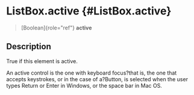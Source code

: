 ListBox.active {#ListBox.active}
==============

> [Boolean]{role="ref"} **active**

Description
-----------

True if this element is active.

An active control is the one with keyboard focus?that is, the one that
accepts keystrokes, or in the case of a?Button, is selected when the
user types Return or Enter in Windows, or the space bar in Mac OS.
